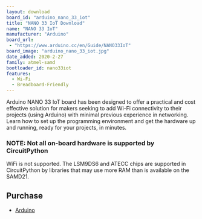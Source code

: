 ```yaml
---
layout: download
board_id: "arduino_nano_33_iot"
title: "NANO 33 IoT Download"
name: "NANO 33 IoT"
manufacturer: "Arduino"
board_url:
 - "https://www.arduino.cc/en/Guide/NANO33IoT"
board_image: "arduino_nano_33_iot.jpg"
date_added: 2020-2-27
family: atmel-samd
bootloader_id: nano33iot
features:
  - Wi-Fi
  - Breadboard-Friendly
---
```


Arduino NANO 33 IoT board has been designed to offer a practical and cost effective solution for makers seeking to add Wi-Fi connectivity to their projects (using Arduino) with minimal previous experience in networking. Learn how to set up the programming environment and get the hardware up and running, ready for your projects, in minutes.

### NOTE: Not all on-board hardware is supported by CircuitPython

WiFi is not supported. The LSM9DS6 and ATECC chips are supported in CircuitPython by libraries that may use more RAM than is available on the SAMD21.

## Purchase
* [Arduino](https://store.arduino.cc/usa/nano-33-iot)

